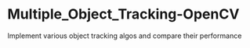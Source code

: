 # Multiple_Object_Tracking-OpenCV
Implement various object tracking algos and compare their performance
